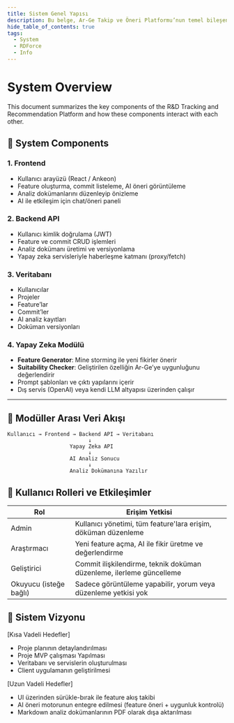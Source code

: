 ```yaml
---
title: Sistem Genel Yapısı
description: Bu belge, Ar-Ge Takip ve Öneri Platformu’nun temel bileşenlerini ve bu bileşenlerin birbiriyle nasıl etkileşim kurduğunu özetler.
hide_table_of_contents: true
tags:
  - System
  - RDForce
  - Info
---
```


# System Overview

This document summarizes the key components of the R&D Tracking and Recommendation Platform and how these components interact with each other.

## 🧩 System Components

### 1. **Frontend**
- Kullanıcı arayüzü (React / Ankeon)
- Feature oluşturma, commit listeleme, AI öneri görüntüleme
- Analiz dokümanlarını düzenleyip önizleme
- AI ile etkileşim için chat/öneri paneli

### 2. **Backend API**
- Kullanıcı kimlik doğrulama (JWT)
- Feature ve commit CRUD işlemleri
- Analiz dokümanı üretimi ve versiyonlama
- Yapay zeka servisleriyle haberleşme katmanı (proxy/fetch)

### 3. **Veritabanı**
- Kullanıcılar
- Projeler
- Feature’lar
- Commit’ler
- AI analiz kayıtları
- Doküman versiyonları

### 4. **Yapay Zeka Modülü**
- **Feature Generator**: Mine storming ile yeni fikirler önerir
- **Suitability Checker**: Geliştirilen özelliğin Ar-Ge’ye uygunluğunu değerlendirir
- Prompt şablonları ve çıktı yapılarını içerir
- Dış servis (OpenAI) veya kendi LLM altyapısı üzerinden çalışır

---

## 🔄 Modüller Arası Veri Akışı

```plaintext
Kullanıcı → Frontend → Backend API → Veritabanı
                          ↓
                    Yapay Zeka API
                          ↓
                    AI Analiz Sonucu
                          ↓
                    Analiz Dokümanına Yazılır
```

## 👥 Kullanıcı Rolleri ve Etkileşimler
| Rol                    | Erişim Yetkisi                                                       |
| ---------------------- | -------------------------------------------------------------------- |
| Admin                  | Kullanıcı yönetimi, tüm feature'lara erişim, döküman düzenleme       |
| Araştırmacı            | Yeni feature açma, AI ile fikir üretme ve değerlendirme              |
| Geliştirici            | Commit ilişkilendirme, teknik doküman düzenleme, ilerleme güncelleme |
| Okuyucu (isteğe bağlı) | Sadece görüntüleme yapabilir, yorum veya düzenleme yetkisi yok       |

## 🧠 Sistem Vizyonu 

[Kısa Vadeli Hedefler]
- Proje planının detaylandırılması
- Proje MVP çalışması Yapılması
- Veritabanı ve servislerin oluşturulması
- Client uygulamanın geliştirilmesi

[Uzun Vadeli Hedefler]
- UI üzerinden sürükle-bırak ile feature akış takibi
- AI öneri motorunun entegre edilmesi (feature öneri + uygunluk kontrolü)
- Markdown analiz dokümanlarının PDF olarak dışa aktarılması